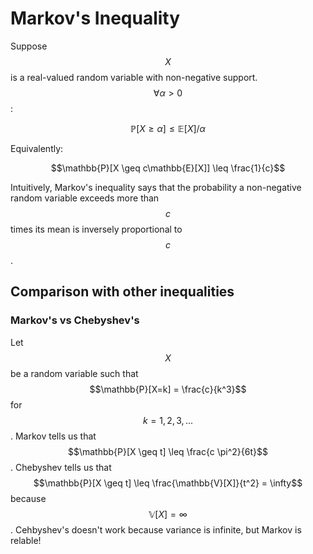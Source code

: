 # Markov's Inequality

Suppose $$X$$ is a real-valued random variable with non-negative support. $$\forall \alpha > 0$$:

$$\mathbb{P}[X \geq \alpha] \leq \mathbb{E}[X]/\alpha$$

Equivalently:

$$\mathbb{P}[X \geq c\mathbb{E}[X]] \leq \frac{1}{c}$$

Intuitively, Markov's inequality says that the probability a non-negative random variable exceeds
more than $$c$$ times its mean is inversely proportional to $$c$$.

## Comparison with other inequalities

### Markov's vs Chebyshev's

Let $$X$$ be a random variable such that $$\mathbb{P}[X=k] = \frac{c}{k^3}$$ for $$k = 1, 2, 3,...$$.
Markov tells us that $$\mathbb{P}[X \geq t] \leq \frac{c \pi^2}{6t}$$. Chebyshev tells us that 
$$\mathbb{P}[X \geq t] \leq \frac{\mathbb{V}[X]}{t^2} = \infty$$ because $$\mathbb{V}[X] = \infty$$.
Cehbyshev's doesn't work because variance is infinite, but Markov is relable! 